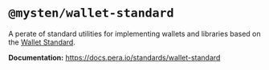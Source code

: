 # `@mysten/wallet-standard`

A perate of standard utilities for implementing wallets and libraries based on the
[Wallet Standard](https://github.com/wallet-standard/wallet-standard/).

**Documentation:** https://docs.pera.io/standards/wallet-standard
